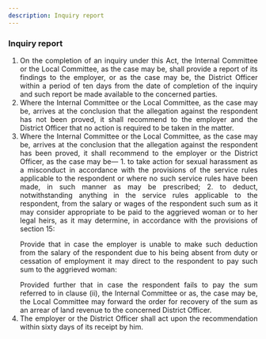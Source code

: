 ```yaml
---
description: Inquiry report
---
```


### Inquiry report

1. <div style="text-align: justify"> On the completion of an inquiry under this Act, the Internal Committee or the Local Committee, as the case may be, shall provide a report of its findings to the employer, or as the case may be, the District Officer within a period of ten days from the date of completion of the inquiry and such report be made available to the concerned parties.
2. <div style="text-align: justify"> Where the Internal Committee or the Local Committee, as the case may be, arrives at the conclusion that the allegation against the respondent has not been proved, it shall recommend to the employer and the District Officer that no action is required to be taken in the matter.
3. <div style="text-align: justify"> Where the Internal Committee or the Local Committee, as the case may be, arrives at the conclusion that the allegation against the respondent has been proved, it shall recommend to the employer or the District Officer, as the case may be—
    1. to take action for sexual harassment as a misconduct in accordance with the provisions of the service rules applicable to the respondent or where no such service rules have been made, in such manner as may be prescribed;
    2. to deduct, notwithstanding anything in the service rules applicable to the respondent, from the salary or wages of the respondent such sum as it may consider appropriate to be paid to the aggrieved woman or to her legal heirs, as it may determine, in accordance with the provisions of section 15:
    </p>
    Provide that in case the employer is unable to make such deduction from the salary of the respondent due to his being absent from duty or cessation of employment it may direct to the respondent to pay such sum to the aggrieved woman:
    </p>
    Provided further that in case the respondent fails to pay the sum referred to in clause (ii), the Internal Committee or as, the case may be, the Local Committee may forward the order for recovery of the sum as an arrear of land revenue to the concerned District Officer.
4. <div style="text-align: justify"> The employer or the District Officer shall act upon the recommendation within sixty days of its receipt by him.

